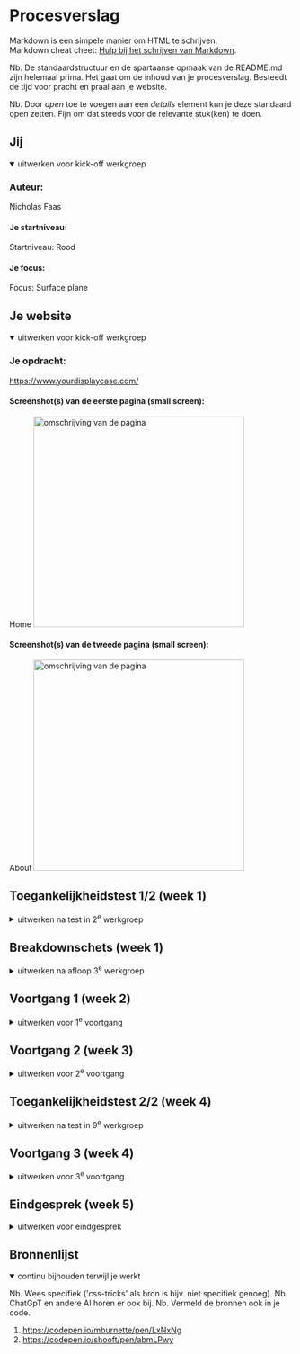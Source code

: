 # Procesverslag
Markdown is een simpele manier om HTML te schrijven.  
Markdown cheat cheet: [Hulp bij het schrijven van Markdown](https://github.com/adam-p/markdown-here/wiki/Markdown-Cheatsheet).

Nb. De standaardstructuur en de spartaanse opmaak van de README.md zijn helemaal prima. Het gaat om de inhoud van je procesverslag. Besteedt de tijd voor pracht en praal aan je website.

Nb. Door *open* toe te voegen aan een *details* element kun je deze standaard open zetten. Fijn om dat steeds voor de relevante stuk(ken) te doen.





## Jij

<details open>
  <summary>uitwerken voor kick-off werkgroep</summary>

  ### Auteur:
  Nicholas Faas

  #### Je startniveau:
  Startniveau: Rood

  #### Je focus:
  Focus: Surface plane
 
</details>





## Je website

<details open>
  <summary>uitwerken voor kick-off werkgroep</summary>

  ### Je opdracht:
  https://www.yourdisplaycase.com/

  #### Screenshot(s) van de eerste pagina (small screen): 
  Home 
  <img src="readme-images/screenshot1.png" width="375px" alt="omschrijving van de pagina">

  #### Screenshot(s) van de tweede pagina (small screen):
  About 
  <img src="readme-images/screenshot2.png" width="375px" alt="omschrijving van de pagina">
 
</details>



## Toegankelijkheidstest 1/2 (week 1)

<details>
  <summary>uitwerken na test in 2<sup>e</sup> werkgroep</summary>

  ### Bevindingen
  Lijst met je bevindingen die in de test naar voren kwamen:
  - HTML niet gevalideerd
  - Viewport zoom disabled
  - Skip heading levels
  - Images zonder alt atrtribute

</details>



## Breakdownschets (week 1)

<details>
  <summary>uitwerken na afloop 3<sup>e</sup> werkgroep</summary>

  ### de hele pagina: 
  <img src="readme-images/screenshot1.png" width="375px" alt="breakdown van de hele pagina">

  ### dynamisch deel (bijv menu): 
  <img src="readme-images/screenshot3.png" width="375px" alt="breakdown van een dynamisch deel">

</details>





## Voortgang 1 (week 2)

<details>
  <summary>uitwerken voor 1<sup>e</sup> voortgang</summary>

  ### Stand van zaken
  hier dit ging goed & dit was lastig (neem ook screenshots op van delen van je website en code)


  ### Agenda voor meeting
  samen met je groepje opstellen

  Nicholas
  - Hoe krijg ik een foto als achtergrond?
  - Ik wil een margin links en rechts voor de hele pagina behalve de achtergonden

  Daniel
  - Hoe zorg ik ervoor dat mijn afbeeldig veranderd wanneer het scherm groter wordt?
  - Hoe zet ik een linkje op een afbeelding?

  Ruby
  - Elementen hidden op scherm maar wel laten lezen door screenreaders
  
  Beyza
  - Ik wil een video toevoegen, maar ik wil niet dat deze automatisch begint wanneer je de pagina opent. Ik wil dat je zelf kunt klikken om de video te starten.


  ### Verslag van meeting
  hier na afloop snel de uitkomsten van de meeting vastleggen

  - background-image: url('../images/header.jpg'); i.p.v. background-image: url('images/header.jpg');
  - background-size: cover;
  - nog een punt
  - ...

</details>





## Voortgang 2 (week 3)

<details>
  <summary>uitwerken voor 2<sup>e</sup> voortgang</summary>

  ### Stand van zaken
  hier dit ging goed & dit was lastig (neem ook screenshots op van delen van je website en code)


  ### Agenda voor meeting
  samen met je groepje opstellen

  Nicholas
  - Hoe centreer ik mij background-image?
  - Hoe krijg ik er een oranje en donkere transparantie over heen?

  Daniel
  - Geen vragen

  Ruby
  - Uitklap menu maken
  - Zijwaartse scroll door foto's
  - Vinkjes aan de linker kant van tekst
  - Border om section
  
  Beyza
  - Menu


  ### Verslag van meeting
  hier na afloop snel de uitkomsten van de meeting vastleggen

  - background-position: center;
  - background-image: url('../images/header.jpg'), linear-gradient(#0006 0 0); + background-blend-mode: overlay;
  - nog een punt
  - ...

</details>





## Toegankelijkheidstest 2/2 (week 4)

<details>
  <summary>uitwerken na test in 9<sup>e</sup> werkgroep</summary>

  ### Bevindingen
  Lijst met je bevindingen die in de test naar voren kwamen (geef ook aan wat er verbeterd is):
  - Toegankelijkheidstest niet gedaan
</details>





## Voortgang 3 (week 4)

<details>
  <summary>uitwerken voor 3<sup>e</sup> voortgang</summary>

  ### Stand van zaken
  hier dit ging goed & dit was lastig (neem ook screenshots op van delen van je website en code)


  ### Agenda voor meeting
  samen met je groepje opstellen

  Nicholas:
  - Geen vragen

  Daniel
  - Hoe kan ik ervoor zorgen dat wanneer mijn schermbreedte groter is, mijn grid aanpast van 1 naar 4 vakjes?

  Ruby
  - Geen vragen
  
  Beyza
  - Tekst aan afbeeldingen van hamburger menu toevoegen


</details>





## Eindgesprek (week 5)

<details>
  <summary>uitwerken voor eindgesprek</summary>

  ### Je uitkomst - karakteristiek screenshots:
  <img src="readme-images/dummy-plaatje.jpg" width="375px" alt="uitomst opdracht 1">


  ### Dit ging goed/Heb ik geleerd: 
  Korte omschrijving met plaatjes

  <img src="readme-images/dummy-plaatje.jpg" width="375px" alt="top">


  ### Dit was lastig/Is niet gelukt:
  Korte omschrijving met plaatjes

  <img src="readme-images/dummy-plaatje.jpg" width="375px" alt="bummer">
</details>





## Bronnenlijst

<details open>
  <summary>continu bijhouden terwijl je werkt</summary>

  Nb. Wees specifiek ('css-tricks' als bron is bijv. niet specifiek genoeg). 
  Nb. ChatGpT en andere AI horen er ook bij.
  Nb. Vermeld de bronnen ook in je code.

  1. https://codepen.io/mburnette/pen/LxNxNg
  2. https://codepen.io/shooft/pen/abmLPwy

</details>